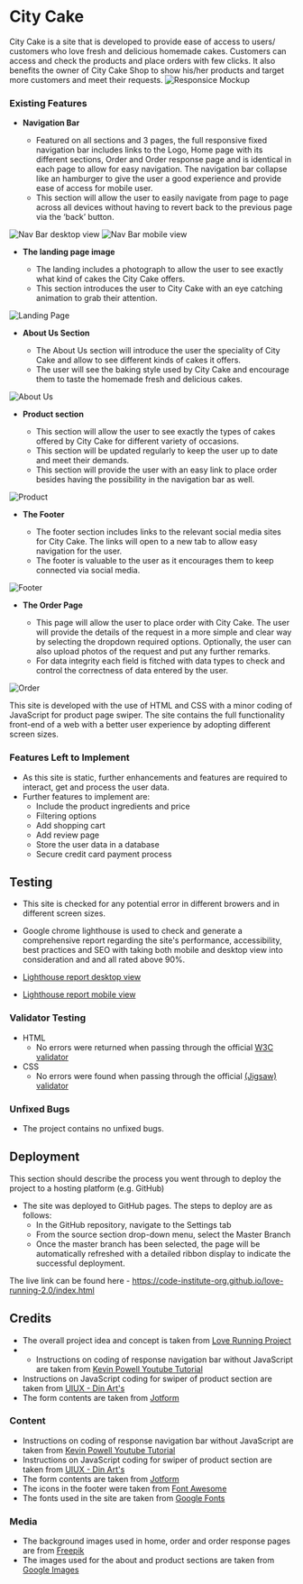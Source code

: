 # City Cake

City Cake is a site that is developed to provide ease of access to users/ customers who love fresh and delicious homemade cakes. Customers can access and check the products and place orders with few clicks. It also benefits the owner of City Cake Shop to show his/her products and target more customers and meet their requests.
![Responsice Mockup](/assets/images/City_cake_mockup.png)


### Existing Features

- __Navigation Bar__

  - Featured on all sections and 3 pages, the full responsive fixed navigation bar includes links to the Logo, Home page with its different sections, Order and Order response page and is identical in each page to allow for easy navigation. The navigation bar collapse like an hamburger to give the user a good experience and provide ease of access for mobile user.
  - This section will allow the user to easily navigate from page to page across all devices without having to revert back to the previous page via the ‘back’ button. 

![Nav Bar desktop view](/assets/images/City_cake_nav_desktop_view.png)
![Nav Bar mobile view](/assets/images/City_cake_nav_mobile_view.png)

- __The landing page image__

  - The landing includes a photograph to allow the user to see exactly what kind of cakes the City Cake offers. 
  - This section introduces the user to City Cake with an eye catching animation to grab their attention.

![Landing Page](/assets/images/City_cake_landing.png)

- __About Us Section__

  - The About Us section will introduce the user the speciality of City Cake and allow to see different kinds of cakes it offers. 
  - The user will see the baking style used by City Cake and encourage them to taste the homemade fresh and delicious cakes. 

![About Us](/assets/images/City_cake_about.png)

- __Product section__

  - This section will allow the user to see exactly the types of cakes offered by City Cake for different variety of occasions. 
  - This section will be updated regularly to keep the user up to date and meet their demands. 
  - This section will provide the user with an easy link to place order besides having the possibility in the navigation bar as well.

![Product](/assets/images/City_cake_product.png)

- __The Footer__ 

  - The footer section includes links to the relevant social media sites for City Cake. The links will open to a new tab to allow easy navigation for the user. 
  - The footer is valuable to the user as it encourages them to keep connected via social media.

![Footer](/assets/images/City_cake_footer.png)


- __The Order Page__

  - This page will allow the user to place order with City Cake. The user will provide the details of the request in a more simple and clear way by selecting the dropdown required options. Optionally, the user can also upload photos of the request and put any further remarks.
  - For data integrity each field is fitched with data types to check and control the correctness of data entered by the user.

![Order](/assets/images/City_cake_form.png)

This site is developed with the use of HTML and CSS with a minor coding of JavaScript for product page swiper. The site contains the full functionality front-end of a web with a better user experience by adopting different screen sizes.

### Features Left to Implement

- As this site is static, further enhancements and features are required to interact, get and process the user data.
- Further features to implement are:
  - Include the product ingredients and price
  - Filtering options
  - Add shopping cart
  - Add review page
  - Store the user data in a database
  - Secure credit card payment process

## Testing 

- This site is checked for any potential error in different browers and in different screen sizes. 
- Google chrome lighthouse is used to check and generate a comprehensive report regarding the site's performance, accessibility, best practices and SEO with taking both mobile and desktop view into consideration and and all rated above 90%. 

- [Lighthouse report desktop view](/lighthouse_report_desktop_view.html)
- [Lighthouse report mobile view](/lighthouse_report_mobile_view.html)

### Validator Testing 

- HTML
  - No errors were returned when passing through the official [W3C validator](/W3C%20Validator.mhtml)
- CSS
  - No errors were found when passing through the official [(Jigsaw) validator](/(Jigsaw)%20validator.mhtml)

### Unfixed Bugs

- The project contains no unfixed bugs. 

## Deployment

This section should describe the process you went through to deploy the project to a hosting platform (e.g. GitHub) 

- The site was deployed to GitHub pages. The steps to deploy are as follows: 
  - In the GitHub repository, navigate to the Settings tab 
  - From the source section drop-down menu, select the Master Branch
  - Once the master branch has been selected, the page will be automatically refreshed with a detailed ribbon display to indicate the successful deployment. 

The live link can be found here - https://code-institute-org.github.io/love-running-2.0/index.html 


## Credits 

- The overall project idea and concept is taken from [Love Running Project](https://github.com/Code-Institute-Solutions/love-running-2.0-sourcecode)
- - Instructions on coding of response navigation bar without JavaScript are taken from [Kevin Powell Youtube Tutorial](https://www.youtube.com/watch?v=8QKOaTYvYUA/)
- Instructions on JavaScript coding for swiper of product section are taken from [UIUX - Din Art's](https://www.youtube.com/watch?v=2vdjN8HILrc&t=56s)
- The form contents are taken from [Jotform](https://www.jotform.com/)

### Content 

- Instructions on coding of response navigation bar without JavaScript are taken from [Kevin Powell Youtube Tutorial](https://www.youtube.com/watch?v=8QKOaTYvYUA/)
- Instructions on JavaScript coding for swiper of product section are taken from [UIUX - Din Art's](https://www.youtube.com/watch?v=2vdjN8HILrc&t=56s)
- The form contents are taken from [Jotform](https://www.jotform.com/)
- The icons in the footer were taken from [Font Awesome](https://fontawesome.com/)
- The fonts used in the site are taken from [Google Fonts](https://fonts.google.com/)

### Media

- The background images used in home, order and order response pages are from [Freepik](https://www.freepik.com/)
- The images used for the about and product sections are taken from [Google Images ](https://www.google.com/)